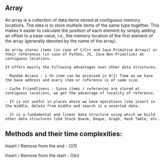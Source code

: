 ## Array

An array is a collection of data items stored at contiguous memory locations. The idea is to store multiple items of the same type together. This makes it easier to calculate the position of each element by simply adding an offset to a base value, i.e., the memory location of the first element of the array (generally denoted by the name of the array). 

    An array stores items (in case of C/C++ and Java Primitive Arrays) or their references (in case of Python, JS, Java Non-Primitive) at contiguous locations.

    It offers mainly the following advantages over other data structures.

    - Random Access : i-th item can be accessed in O(1) Time as we have the base address and every item or reference is of same size.

    - Cache Friendliness : Since items / references are stored at contiguous locations, we get the advantage of locality of reference.

    - It is not useful in places where we have operations like insert in the middle, delete from middle and search in a unsorted data.

    - It is a fundamental and linear data structure using which we build other data structures like Stack Queue, Deque, Graph, Hash Table, etc.


## Methods and their time complexities:

Insert / Remove from the end - O(1)

Insert / Remove from the start - O(n)
